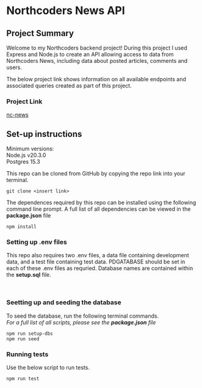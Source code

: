 # Northcoders News API
## Project Summary

Welcome to my Northcoders backend project! During this project I used Express and Node.js to create an API allowing access to data from Northcoders News, including data about posted articles, comments and users.

The below project link shows information on all available endpoints and associated queries created as part of this project.

### Project Link
[nc-news](https://nc-news-0876.onrender.com/api)

## Set-up instructions

Minimum versions:<br>
Node.js v20.3.0<br>
Postgres 15.3

This repo can be cloned from GitHub by copying the repo link into your terminal.

```console
git clone <insert link>
```

The dependences required by this repo can be installed using the following command line prompt. A full list of all dependencies can be viewed in the **package.json** file

```console
npm install
```

### Setting up .env files
This repo also requires two .env files, a data file containing development data, and a test file containing test data. PDGATABASE should be set in each of these .env files as requried. Database names are contained within the **setup.sql** file.

<br />

### Seetting up and seeding the database
To seed the database, run the following terminal commands.<br>
_For a full list of all scripts, please see the **package.json** file_
```console
npm run setup-dbs
npm run seed
```

### Running tests
Use the below script to run tests.
```console 
npm run test
```
<br />



